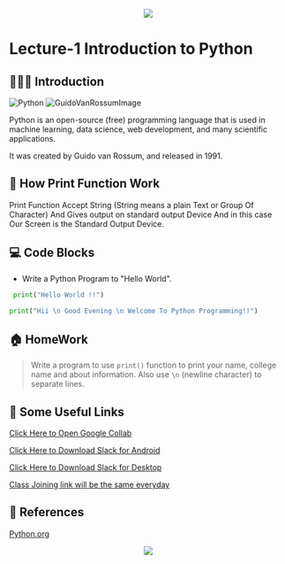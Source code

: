 <!-- HEADER -->
<p align="center">
  <img  src="./../assets/header.png?" />
</p>

# Lecture-1 Introduction to Python

## 💁🏻‍♀️ Introduction

![Python](/assets/logo.png) 
![GuidoVanRossumImage](guido-vann-rossum.jpg)

Python is an open-source (free) programming language that is used in machine learning, data science, web development, and many scientific applications.

It was created by Guido van Rossum, and released in 1991.


## 🤔 How Print Function Work 

Print Function Accept String (String means a plain Text or Group Of Character) And Gives output on standard  output Device And in this case Our Screen is the  Standard Output Device.



## 💻 Code Blocks

- Write a Python Program to "Hello World".

```python
 print("Hello World !!")
```

```python
print("Hii \n Good Evening \n Welcome To Python Programming!!")
```

## 🏠 HomeWork

> Write a program to use `print()` function to print your name, college name and about information. Also use `\n` (newline character) to separate lines.

## 🔗 Some Useful Links

  [Click Here to Open Google Collab](https://colab.research.google.com)

  [Click Here to Download Slack for Android](https://play.google.com/store/apps/details?id=com.Slack)

  [Click Here to Download Slack for Desktop](https://slack.com/intl/en-in/downloads/windows)

  [Class Joining link will be the same everyday](https://meet.google.com/gmn-pgdy-tmc)

## 📖 References
[Python.org](https://www.python.org/)

<!-- FOOTER -->
<p align="center">
  <img  src="./../assets/footer.png" />
</p>
